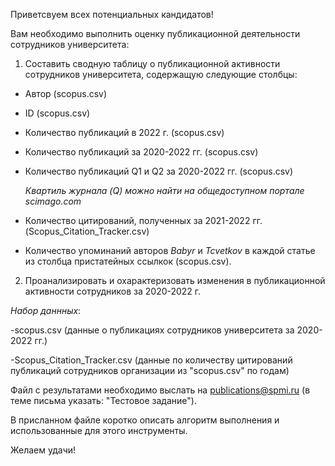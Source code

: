Приветсвуем всех потенциальных кандидатов!

Вам необходимо выполнить оценку публикационной деятельности сотрудников университета:

1) Составить сводную таблицу о публикационной активности сотрудников университета, содержащую следующие столбцы:

- Автор (scopus.csv)

- ID (scopus.csv)

- Количество публикаций в 2022 г. (scopus.csv)

- Количество публикаций за 2020-2022 гг. (scopus.csv)

- Количество публикаций Q1 и Q2 за 2020-2022 гг. (scopus.csv) 

  *Квартиль журнала (Q) можно найти на общедоступном портале scimago.com*

- Количество цитирований, полученных за 2021-2022 гг. (Scopus_Citation_Tracker.csv)

- Количество упоминаний авторов *Babyr* и *Tcvetkov* в каждой статье из столбца пристатейных ссылкок (scopus.csv).

2) Проанализировать и охарактеризовать изменения в публикационной активности сотрудников за 2020-2022 г.

*Набор даннных*:
 
  -scopus.csv (данные о публикациях сотрудников университета за 2020-2022 гг.)

  -Scopus_Citation_Tracker.csv (данные по количеству цитирований публикаций сотрудников организации из "scopus.csv" по годам)

Файл с результатами необходимо выслать на publications@spmi.ru (в теме письма указать: "Тестовое задание"). 

В присланном файле коротко описать алгоритм выполнения и использованные для этого инструменты. 

Желаем удачи!
